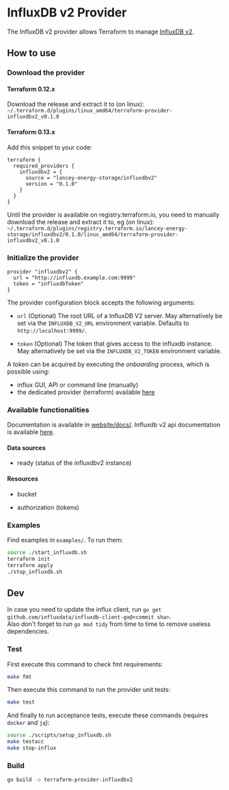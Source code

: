 # InfluxDB v2 Provider

The InfluxDB v2 provider allows Terraform to manage
[InfluxDB v2](https://www.influxdata.com/products/influxdb-overview/).

## How to use

### Download the provider

#### Terraform 0.12.x

Download the release and extract it to (on linux):  
`~/.terraform.d/plugins/linux_amd64/terraform-provider-influxdbv2_v0.1.0`

#### Terraform 0.13.x

Add this snippet to your code:

```hcl
terraform {
  required_providers {
    influxdbv2 = {
      source = "lancey-energy-storage/influxdbv2"
      version = "0.1.0"
    }
  }
}
```

Until the provider is available on registry.terraform.io, you need to manually download the release and extract it to, eg (on linux):   
`~/.terraform.d/plugins/registry.terraform.io/lancey-energy-storage/influxdbv2/0.1.0/linux_amd64/terraform-provider-influxdbv2_v0.1.0`

### Initialize the provider

```hcl
provider "influxdbv2" {
  url = "http://influxdb.example.com:9999"
  token = "influxdbToken"
}
```

The provider configuration block accepts the following arguments:

* ``url`` (Optional) The root URL of a InfluxDB V2 server. May alternatively be set via the `INFLUXDB_V2_URL` environment variable. Defaults to `http://localhost:9999/`.

* ``token`` (Optional) The token that gives access to the influxdb instance. May alternatively be set via the `INFLUXDB_V2_TOKEN` environment variable.

A token can be acquired by executing the *onboarding* process, which is possible using:

* influx GUI, API or command line (manually)
* the dedicated provider (terraform) available [here](https://github.com/lancey-energy-storage/terraform-provider-influxdb-v2-onboarding)

### Available functionalities

Documentation is available in [website/docs/](website/docs/).
Influxdb v2 api documentation is available [here](https://v2.docs.influxdata.com/v2.0/api/).

#### Data sources

* ready (status of the influxdbv2 instance)

#### Resources

* bucket

* authorization (tokens)

### Examples

Find examples in `examples/`. To run them:

```bash
source ./start_influxdb.sh
terraform init
terraform apply
./stop_influxdb.sh
```

## Dev

In case you need to update the influx client, run `go get github.com/influxdata/influxdb-client-go@<commit sha>`.  
Also don't forget to run `go mod tidy` from time to time to remove useless dependencies.

### Test

First execute this command to check fmt requirements:
 
```bash
make fmt
```

Then execute this command to run the provider unit tests:

```bash
make test
```

And finally to run acceptance tests, execute these commands (requires `docker` and `jq`): 

```bash
source ./scripts/setup_influxdb.sh
make testacc
make stop-influx
```

### Build

```bash
go build -o terraform-provider-influxdbv2
```
